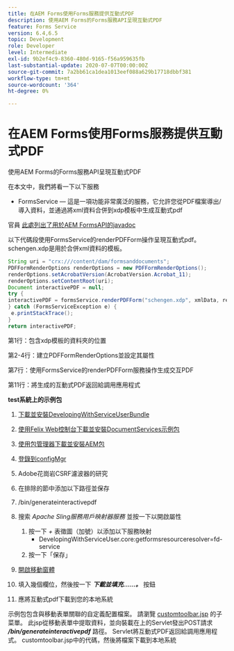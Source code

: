 ```yaml
---
title: 在AEM Forms使用Forms服務提供互動式PDF
description: 使用AEM Forms的Forms服務API呈現互動式PDF
feature: Forms Service
version: 6.4,6.5
topic: Development
role: Developer
level: Intermediate
exl-id: 9b2ef4c9-8360-480d-9165-f56a959635fb
last-substantial-update: 2020-07-07T00:00:00Z
source-git-commit: 7a2bb61ca1dea1013eef088a629b17718dbbf381
workflow-type: tm+mt
source-wordcount: '364'
ht-degree: 0%

---
```


# 在AEM Forms使用Forms服務提供互動式PDF

使用AEM Forms的Forms服務API呈現互動式PDF

在本文中，我們將看一下以下服務

* FormsService — 這是一項功能非常廣泛的服務，它允許您從PDF檔案導出/導入資料，並通過將xml資料合併到xdp模板中生成互動式pdf

官員 [此處列出了用於AEM FormsAPI的javadoc](https://helpx.adobe.com/aem-forms/6/javadocs/com/adobe/fd/output/api/package-summary.html)

以下代碼段使用FormsService的renderPDFForm操作呈現互動式pdf。 schengen.xdp是用於合併xml資料的模板。

```java
String uri = "crx:///content/dam/formsanddocuments";
PDFFormRenderOptions renderOptions = new PDFFormRenderOptions();
renderOptions.setAcrobatVersion(AcrobatVersion.Acrobat_11);
renderOptions.setContentRoot(uri);
Document interactivePDF = null;
try {
interactivePDF = formsService.renderPDFForm("schengen.xdp", xmlData, renderOptions);
} catch (FormsServiceException e) {
 e.printStackTrace();
}
return interactivePDF;
```

第1行：包含xdp模板的資料夾的位置

第2-4行：建立PDFFormRenderOptions並設定其屬性

第7行：使用FormsService的renderPDFForm服務操作生成交互PDF

第11行：將生成的互動式PDF返回給調用應用程式

**test系統上的示例包**
1. [下載並安裝DevelopingWithServiceUserBundle](/help/forms/assets/common-osgi-bundles/DevelopingWithServiceUser.jar)
1. [使用Felix Web控制台下載並安裝DocumentServices示例包](/help/forms/assets/common-osgi-bundles/AEMFormsDocumentServices.core-1.0-SNAPSHOT.jar)
1. [使用包管理器下載並安裝AEM包](assets/downloadinteractivepdffrommobileform.zip)

1. [登錄到configMgr](http://localhost:4502/system/console/configMgr)
1. Adobe花崗岩CSRF濾波器的研究
1. 在排除的節中添加以下路徑並保存
1. /bin/generateinteractivepdf
1. 搜索 _Apache Sling服務用戶映射器服務_ 並按一下以開啟屬性
   1. 按一下 *+* 表徵圖（加號）以添加以下服務映射
      * DevelopingWithServiceUser.core:getformsresourceresolver=fd-service
   1. 按一下「保存」
1. [開啟移動窗體](http://localhost:4502/content/dam/formsanddocuments/schengen.xdp/jcr:content)
1. 填入幾個欄位，然後按一下 ***下載並填充……。*** 按鈕
1. 應將互動式pdf下載到您的本地系統


示例包包含與移動表單關聯的自定義配置檔案。 請瀏覽 [customtoolbar.jsp](http://localhost:4502/apps/AEMFormsDemoListings/customprofiles/addImageToMobileForm/demo/customtoolbar.jsp) 的子菜單。 此jsp從移動表單中提取資料，並向裝載在上的Servlet發出POST請求 ***/bin/generateinteractivepdf*** 路徑。 Servlet將互動式PDF返回給調用應用程式。 customtoolbar.jsp中的代碼，然後將檔案下載到本地系統
